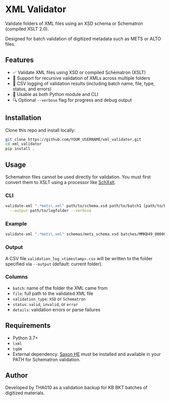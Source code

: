 # XML Validator

Validate folders of XML files using an XSD schema or Schematron (compiled XSLT 2.0).

Designed for batch validation of digitized metadata such as METS or ALTO files.

## Features

- ✅ Validate XML files using XSD or compiled Schematron (XSLT)
- 📂 Support for recursive validation of XMLs across multiple folders
- 🧾 CSV logging of validation results (including batch name, file, type, status, and errors)
- 🐍 Usable as both Python module and CLI
- 🔍 Optional `--verbose` flag for progress and debug output

## Installation

Clone this repo and install locally:

```bash
git clone https://github.com/YOUR_USERNAME/xml_validator.git
cd xml_validator
pip install .
```

## Usage

Schematron files cannot be used directly for validation. You must first convert them to XSLT using a processor like [SchXslt](https://codeberg.org/SchXslt/schxslt2).


### CLI

```bash
validate-xml ".*mets\.xml" path/to/schema.xsd path/to/batch1 [path/to/batch2 ...] \
  --output path/to/logfolder --verbose
```

### Example

```bash
validate-xml ".*mets\.xml" schemas/mets_schema.xsd batches/MMKB49_000000004_1_01
```

### Output

A CSV file `validation_log_<timestamp>.csv` will be written to the folder specified via `--output` (default: current folder).

### Columns

- `batch`: name of the folder the XML came from
- `file`: full path to the validated XML file
- `validation_type`: `XSD` or `Schematron`
- `status`: `valid`, `invalid`, or `error`
- `details`: validation errors or parse failures


## Requirements

- Python 3.7+
- `lxml`
- `tqdm`
- External dependency: [Saxon HE](https://www.saxonica.com/download/java.xml) must be installed and available in your PATH for Schematron validation.


## Author

Developed by THA010 as a validation backup for KB BKT batches of digitized materials.
